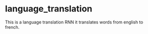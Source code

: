 # language_translation
This is a language translation RNN it translates words from english to french. 
